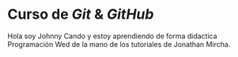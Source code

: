 # Curso de _Git_ & _GitHub_

Hola soy Johnny Cando y estoy aprendiendo de forma didactica Programación Wed de la mano de los tutoriales de Jonathan Mircha.
